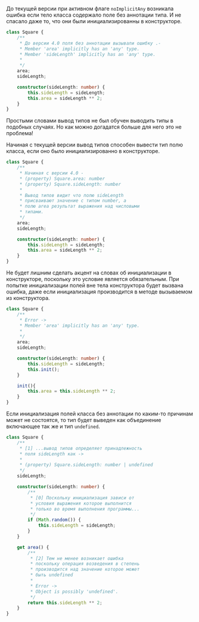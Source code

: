 До текущей версии при активном флаге `noImplicitAny` возникала ошибка если тело класса содержало поле без аннотации типа. И не спасало даже то, что они были инициализированны в конструкторе.

`````typescript
class Square {
    /**
     * До версии 4.0 поля без аннотации вызывали ошибку .-
     * Member 'area' implicitly has an 'any' type.
     * Member 'sideLength' implicitly has an 'any' type.
     * 
     */
    area;
    sideLength;

    constructor(sideLength: number) {
        this.sideLength = sideLength;
        this.area = sideLength ** 2;
    }
}
`````

Простыми словами вывод типов не был обучен выводить типы в подобных случаях. Но как можно догадатся больше для него это не проблема!

Начиная с текущей версии вывод типов способен вывести тип полю класса, если оно было инициализированно в конструкторе.

`````typescript
class Square {
    /**
     * Начиная с версии 4.0 -
     * (property) Square.area: number
     * (property) Square.sideLength: number
     * 
     * Вывод типов видит что полю sideLength
     * присваивают значение с типом number, а
     * полю area результат выражения над числовыми
     * типами.
     */
    area;
    sideLength;

    constructor(sideLength: number) {
        this.sideLength = sideLength;
        this.area = sideLength ** 2;
    }
}
`````

Не будет лишним сделать акцент на словах об инициализации в конструкторе, поскольку это условие является обязательным. При попытке инициализации полей вне тела конструктора будет вызвана ошибка, даже если инициализация производится в методе вызываемом из конструктора.

`````typescript
class Square {
    /**
     * Error ->
     * Member 'area' implicitly has an 'any' type.
     * 
     */
    area;
    sideLength;

    constructor(sideLength: number) {
        this.sideLength = sideLength;
        this.init();
    }

    init(){
        this.area = this.sideLength ** 2;
    }
}
`````



Если инициализация полей класса без аннотации по каким-то причинам может не состоятся, то тип будет выведен как объединение включающее так же и тип `undefined`.

`````typescript
class Square {
    /**
     * [1] ...вывод типов определяет принадлежность
     * поля sideLength как ->
     * 
     * (property) Square.sideLength: number | undefined
     */
    sideLength;

    constructor(sideLength: number) {
        /**
         * [0] Поскольку инициализация зависи от
         * условия выражения которое выполнится
         * только во время выполнения программы...
         */
        if (Math.random()) {
            this.sideLength = sideLength;
        }
    }

    get area() {
        /**
         * [2] Тем не менее возникает ошибка
         * поскольку операция возведения в степень
         * производится над значение которое может
         * быть undefined
         * 
         * Error ->
         * Object is possibly 'undefined'.
         */
        return this.sideLength ** 2;
    }
}
`````

